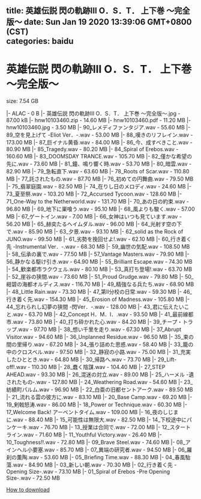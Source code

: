 
title: 英雄伝説 閃の軌跡III O．S．T． 上下巻 ～完全版～
date: Sun Jan 19 2020 13:39:06 GMT+0800 (CST)    
categories: baidu
---

# 英雄伝説 閃の軌跡III O．S．T． 上下巻 ～完全版～
size: 7.54 GB
 
 
|- ALAC - 0 B
|- 英雄伝説 閃の軌跡III O．S．T． 上下巻 ～完全版～.jpg - 87.00 kB
|- hnw10103460.zip - 14.60 MB
|- hnw10103460.pdf - 11.20 MB
|- hnw10103460.jpg - 3.50 MB
|- 90_レメディファンタジア.wav - 55.60 MB
|- 89_空を見上げて -Eliot Ver．-.wav - 53.00 MB
|- 88_嘆きのリフレイン.wav - 173.00 MB
|- 87_巨イナル黄昏.wav - 84.00 MB
|- 86_今、成すべきこと.wav - 80.90 MB
|- 85_Tragedy.wav - 80.20 MB
|- 84_Spiral of Erebos.wav - 160.60 MB
|- 83_DOOMSDAY TRANCE.wav - 105.70 MB
|- 82_僅かな希望の先に.wav - 73.60 MB
|- 81_鐘、鳴り響く時.wav - 53.70 MB
|- 80_暗雲.wav - 82.90 MB
|- 79_急転直下.wav - 63.60 MB
|- 78_Roots of Scar.wav - 110.80 MB
|- 77_託されたもの.wav - 87.70 MB
|- 76_初めての円舞曲.wav - 79.50 MB
|- 75_翡翠庭園.wav - 82.50 MB
|- 74_在りし日のメロディ.wav - 24.60 MB
|- 73_夏至祭.wav - 103.20 MB
|- 72_Accursed Tycoon.wav - 128.60 MB
|- 71_One-Way to the Netherworld.wav - 131.70 MB
|- 70_あの日の約束.wav - 96.80 MB
|- 69_地下に巣喰う.wav - 95.10 MB
|- 68_風よりも駿く.wav - 57.00 MB
|- 67_ゲートイン.wav - 7.00 MB
|- 66_女神はいつも見ています.wav - 56.20 MB
|- 65_赫奕たるヘイムダル.wav - 96.00 MB
|- 64_光射す空の下で.wav - 85.90 MB
|- 63_夕景.wav - 93.10 MB
|- 62_solid as the Rock of JUNO.wav - 99.50 MB
|- 61_劣勢を挽回せよ!.wav - 62.10 MB
|- 60_行き着く先 -Instrumental Ver．-.wav - 68.30 MB
|- 59_幽世の気配.wav - 108.50 MB
|- 58_伝承の裏で.wav - 77.50 MB
|- 57_Vantage Masters.wav - 79.90 MB
|- 56_静かなる駆け引き.wav - 64.90 MB
|- 55_Brilliant Escape.wav - 74.30 MB
|- 54_歓楽都市ラクウェル.wav - 80.10 MB
|- 53_真打ち登場!.wav - 63.70 MB
|- 52_崖谷の狭間.wav - 73.60 MB
|- 51_Proud Grudge.wav - 79.80 MB
|- 50_紺碧の海都オルディス.wav - 116.70 MB
|- 49_精強なる兵たち.wav - 68.90 MB
|- 48_Little Rain.wav - 73.30 MB
|- 47_第II分校の日常.wav - 59.30 MB
|- 46_行き着く先.wav - 154.30 MB
|- 45_Erosion of Madness.wav - 105.80 MB
|- 44_忘れられし幻夢の狭間 -閃Ver．-.wav - 128.00 MB
|- 43_君に伝えたいこと.wav - 63.70 MB
|- 42_Concept H．M．I．.wav - 93.50 MB
|- 41_最前線都市.wav - 73.80 MB
|- 40_打ち砕かれた心.wav - 84.20 MB
|- 39_チープ・トラップ.wav - 97.70 MB
|- 38_想い千里を走り.wav - 67.30 MB
|- 37_Abrupt Visitor.wav - 94.60 MB
|- 36_Unplanned Residue.wav - 96.50 MB
|- 35_束の間の里帰り.wav - 67.20 MB
|- 34_張り詰めた思惑.wav - 58.40 MB
|- 33_籠の中のクロスベル.wav - 97.50 MB
|- 32_静寂の小路.wav - 75.00 MB
|- 31_充実したひととき.wav - 64.80 MB
|- 30_帰路へ.wav - 73.70 MB
|- 29_Lift-off!.wav - 110.30 MB
|- 28_蠢く陰謀.wav - 104.40 MB
|- 27_STEP AHEAD.wav - 93.30 MB
|- 26_混迷の対立.wav - 89.00 MB
|- 25_ハーメル -遺されたもの-.wav - 127.80 MB
|- 24_Weathering Road.wav - 54.60 MB
|- 23_紡績町パルム.wav - 96.90 MB
|- 22_白亜の旧都セントアーク.wav - 89.50 MB
|- 21_流れる雲の彼方に.wav - 83.10 MB
|- 20_Base Camp.wav - 69.20 MB
|- 19_剣戟怒涛.wav - 86.00 MB
|- 18_Power or Technique.wav - 60.30 MB
|- 17_Welcome Back! アーベントタイム.wav - 109.00 MB
|- 16_夜のしじまに.wav - 88.40 MB
|- 15_可能性は無限大.wav - 82.50 MB
|- 14_下校途中にパンケーキ.wav - 76.70 MB
|- 13_授業は合同で.wav - 72.00 MB
|- 12_スタートライン.wav - 71.60 MB
|- 11_Youthful Victory.wav - 26.40 MB
|- 10_Toughness!!.wav - 72.80 MB
|- 09_Brave Steel.wav - 74.60 MB
|- 08_アインヘル小要塞.wav - 85.70 MB
|- 07_異端の研究者.wav - 94.50 MB
|- 06_羅刹の薫陶.wav - 53.60 MB
|- 05_Briefing Time.wav - 88.30 MB
|- 04_春風駘蕩.wav - 84.90 MB
|- 03_新しい朝.wav - 70.30 MB
|- 02_行き着く先 -Opening Size-.wav - 73.10 MB
|- 01_Spiral of Erebos -Pre Opening Size-.wav - 72.50 MB

[How to download](https://bpcam.bemobtrk.com/go/2ceec3aa-1ca2-46d6-b9ff-aaa5c184517c?jno=150)